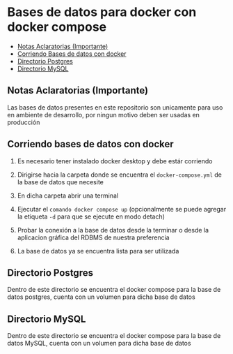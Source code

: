 # Bases de datos para docker con docker compose

- [Notas Aclaratorias (Importante)](#notas-aclaratorias)
- [Corriendo Bases de datos con docker](#corriendo-bases-de-datos-con-docker)
- [Directorio Postgres](#directorio-postgres)
- [Directorio MySQL](#directorio-mysql)


## Notas Aclaratorias (Importante)

Las bases de datos presentes en este repositorio son unicamente para uso en ambiente de desarrollo, por ningun motivo deben ser usadas en producción

## Corriendo bases de datos con docker

1. Es necesario tener instalado docker desktop y debe estár corriendo

2. Dirigirse hacia la carpeta donde se encuentra el `docker-compose.yml` de la base de datos que necesite

3. En dicha carpeta abrir una terminal

4. Ejecutar el `comando docker compose up` (opcionalmente se puede agregar la etiqueta `-d` para que se ejecute en modo detach)

5. Probar la conexión a la base de datos desde la terminar o desde la aplicacion gráfica del RDBMS de nuestra preferencia

6. La base de datos ya se encuentra lista para ser utilizada

## Directorio Postgres

Dentro de este directorio se encuentra el docker compose para la base de datos postgres, cuenta con un volumen para dicha base de datos

## Directorio MySQL

Dentro de este directorio se encuentra el docker compose para la base de datos MySQL, cuenta con un volumen para dicha base de datos
